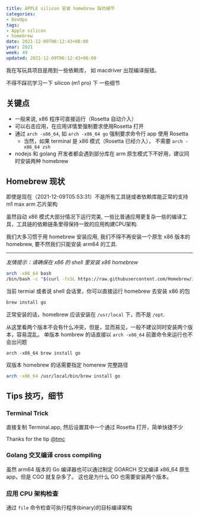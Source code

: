 ```yaml
title: APPLE silicon 安装 homebrew 踩坑细节
categories:
- DevOps
tags:
- Apple silicon
- homebrew
date: 2021-12-09T06:12:43+08:00
year: 2021
week: 49
updated: 2021-12-09T06:12:43+08:00
```

我在写玩具项目是用到一些依赖库， 如 macdriver 出现编译报错。

不得不踩坑学习一下 silicon (m1 pro) 下 一些细节

<!-- more -->

## 关键点
* 一般来说, x86 程序可直接运行（Rosetta 自动介入） 
* 可以右击应用，在应用详情里强制要求使用Rosetta 打开
* 通过 `arch -x86_64`, 如 `arch -x86_64 go` 强制要求命令行 app 使用 Rosetta
  * 当然，如果 terminal 是 x86 模式（Rosetta 已经介入）， 不需要 `arch -x86_64 zsh` 
* nodejs 和 golang 开发者都会遇到部分库在 arm 原生模式下不好用，建议同时安装两种 homebrew


## Homebrew 现状

即使是现在（2021-12-09T05:53:31）不是所有工具链或者依赖库能正常的支持 m1 max arm 芯片架构

虽然自动 x86 模式大部分情况下运行完美, 一些比普通应用更复杂一些的编译工具，工具链的依赖链条里得保持一致的应用构建CPU架构. 

我们大多习惯于用 homebrew 安装应用, 我们不得不再安装一个原生 x86 版本的 homebrew, 要不然我们只能安装 arm64 的工具.

---

*友情提示：请确保在 x86 的 shell 里安装 x86 homebrew*

```bash
arch -x86_64 bash
/bin/bash -c "$(curl -fsSL https://raw.githubusercontent.com/Homebrew/install/HEAD/install.sh)"
```

当前 termial 或者说 shell 会话里，你可以直接运行 homebrew 去安装 x86 的包

```bash
brew install go
```

正常安装的话，homebrew 应该安装在 `/usr/local` 下，而不是 `/opt`. 

从这里看两个版本不会有什么冲突，但是，显而易见，一般不建议同时安装两个版本，容易混乱。
单版本 hombrew 的话直接以 `arch -x86_64` 前置命令来运行也不会出问题

```
arch -x86_64 brew install go
```

双版本 homebrew 的话需要指定 homerew 完整路径

```bash 
arch -x86_64 /usr/local/bin/brew install go
```

## Tips 技巧，细节

### Terminal Trick

直接复制 Terminal.app, 然后设置其中一个通过 Rosetta 打开，简单快捷不少

Thanks for the tip [@tmc](https://github.com/tmc)

### Golang 交叉编译 cross compiling

虽然 arm64 版本的 Go 编译器也可以通过制定 GOARCH 交叉编译 x86_64 原生 app，但是 CGO 就复杂多了。
这也是为什么 GO 也需要安装两个版本。


### 应用 CPU 架构检查

通过 `file` 命令检查可执行程序(binary)的目标编译架构